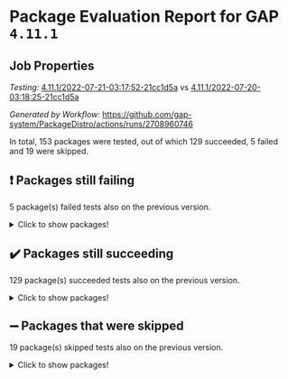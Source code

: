 # Package Evaluation Report for GAP `4.11.1`

## Job Properties

*Testing:* [4.11.1/2022-07-21-03:17:52-21cc1d5a](https://github.com/gap-system/PackageDistro/blob/data/reports/4.11.1/2022-07-21-03:17:52-21cc1d5a) vs [4.11.1/2022-07-20-03:18:25-21cc1d5a](https://github.com/gap-system/PackageDistro/blob/data/reports/4.11.1/2022-07-20-03:18:25-21cc1d5a)

*Generated by Workflow:* https://github.com/gap-system/PackageDistro/actions/runs/2708960746

In total, 153 packages were tested, out of which 129 succeeded, 5 failed and 19 were skipped.

## :exclamation: Packages still failing

5 package(s) failed tests also on the previous version.
<details><summary>Click to show packages!</summary>

- francy 1.2.4 [(failure)](https://github.com/gap-system/PackageDistro/runs/7441685973?check_suite_focus=true)
- hap 1.44 [(failure)](https://github.com/gap-system/PackageDistro/runs/7441686544?check_suite_focus=true)
- packagemanager 1.2 [(failure)](https://github.com/gap-system/PackageDistro/runs/7441688295?check_suite_focus=true)
- recog 1.3.2 [(failure)](https://github.com/gap-system/PackageDistro/runs/7441689110?check_suite_focus=true)
- semigroups 4.0.0 [(failure)](https://github.com/gap-system/PackageDistro/runs/7441689425?check_suite_focus=true)
</details>

## :heavy_check_mark: Packages still succeeding

129 package(s) succeeded tests also on the previous version.
<details><summary>Click to show packages!</summary>

- ace 5.4 [(success)](https://github.com/gap-system/PackageDistro/runs/7441682897?check_suite_focus=true)
- aclib 1.3.2 [(success)](https://github.com/gap-system/PackageDistro/runs/7441682990?check_suite_focus=true)
- agt 0.2 [(success)](https://github.com/gap-system/PackageDistro/runs/7441683037?check_suite_focus=true)
- alnuth 3.2.1 [(success)](https://github.com/gap-system/PackageDistro/runs/7441683093?check_suite_focus=true)
- anupq 3.2.6 [(success)](https://github.com/gap-system/PackageDistro/runs/7441683157?check_suite_focus=true)
- atlasrep 2.1.2 [(success)](https://github.com/gap-system/PackageDistro/runs/7441683225?check_suite_focus=true)
- autodoc 2022.07.10 [(success)](https://github.com/gap-system/PackageDistro/runs/7441683299?check_suite_focus=true)
- automata 1.15 [(success)](https://github.com/gap-system/PackageDistro/runs/7441683416?check_suite_focus=true)
- automgrp 1.3.2 [(success)](https://github.com/gap-system/PackageDistro/runs/7441683495?check_suite_focus=true)
- autpgrp 1.10.2 [(success)](https://github.com/gap-system/PackageDistro/runs/7441683592?check_suite_focus=true)
- cap 2022.06-05 [(success)](https://github.com/gap-system/PackageDistro/runs/7441683700?check_suite_focus=true)
- caratinterface 2.3.3 [(success)](https://github.com/gap-system/PackageDistro/runs/7441683823?check_suite_focus=true)
- cddinterface 2020.06.24 [(success)](https://github.com/gap-system/PackageDistro/runs/7441683931?check_suite_focus=true)
- circle 1.6.5 [(success)](https://github.com/gap-system/PackageDistro/runs/7441684053?check_suite_focus=true)
- classicpres 1.22 [(success)](https://github.com/gap-system/PackageDistro/runs/7441684138?check_suite_focus=true)
- cohomolo 1.6.10 [(success)](https://github.com/gap-system/PackageDistro/runs/7441684204?check_suite_focus=true)
- congruence 1.2.4 [(success)](https://github.com/gap-system/PackageDistro/runs/7441684273?check_suite_focus=true)
- corelg 1.56 [(success)](https://github.com/gap-system/PackageDistro/runs/7441684352?check_suite_focus=true)
- crime 1.6 [(success)](https://github.com/gap-system/PackageDistro/runs/7441684434?check_suite_focus=true)
- crisp 1.4.5 [(success)](https://github.com/gap-system/PackageDistro/runs/7441684517?check_suite_focus=true)
- crypting 0.10 [(success)](https://github.com/gap-system/PackageDistro/runs/7441684603?check_suite_focus=true)
- cryst 4.1.24 [(success)](https://github.com/gap-system/PackageDistro/runs/7441684681?check_suite_focus=true)
- crystcat 1.1.9 [(success)](https://github.com/gap-system/PackageDistro/runs/7441684750?check_suite_focus=true)
- ctbllib 1.3.4 [(success)](https://github.com/gap-system/PackageDistro/runs/7441684820?check_suite_focus=true)
- cubefree 1.19 [(success)](https://github.com/gap-system/PackageDistro/runs/7441684875?check_suite_focus=true)
- curlinterface 2.2.2 [(success)](https://github.com/gap-system/PackageDistro/runs/7441684940?check_suite_focus=true)
- cvec 2.7.5 [(success)](https://github.com/gap-system/PackageDistro/runs/7441685000?check_suite_focus=true)
- datastructures 0.2.7 [(success)](https://github.com/gap-system/PackageDistro/runs/7441685061?check_suite_focus=true)
- deepthought 1.0.5 [(success)](https://github.com/gap-system/PackageDistro/runs/7441685174?check_suite_focus=true)
- design 1.7 [(success)](https://github.com/gap-system/PackageDistro/runs/7441685231?check_suite_focus=true)
- difsets 2.3.1 [(success)](https://github.com/gap-system/PackageDistro/runs/7441685288?check_suite_focus=true)
- digraphs 1.5.3 [(success)](https://github.com/gap-system/PackageDistro/runs/7441685336?check_suite_focus=true)
- edim 1.3.5 [(success)](https://github.com/gap-system/PackageDistro/runs/7441685380?check_suite_focus=true)
- example 4.3.1 [(success)](https://github.com/gap-system/PackageDistro/runs/7441685453?check_suite_focus=true)
- factint 1.6.3 [(success)](https://github.com/gap-system/PackageDistro/runs/7441685497?check_suite_focus=true)
- ferret 1.0.8 [(success)](https://github.com/gap-system/PackageDistro/runs/7441685546?check_suite_focus=true)
- fga 1.4.0 [(success)](https://github.com/gap-system/PackageDistro/runs/7441685601?check_suite_focus=true)
- fining 1.5 [(success)](https://github.com/gap-system/PackageDistro/runs/7441685662?check_suite_focus=true)
- float 1.0.3 [(success)](https://github.com/gap-system/PackageDistro/runs/7441685723?check_suite_focus=true)
- format 1.4.3 [(success)](https://github.com/gap-system/PackageDistro/runs/7441685783?check_suite_focus=true)
- forms 1.2.8 [(success)](https://github.com/gap-system/PackageDistro/runs/7441685829?check_suite_focus=true)
- fplsa 1.2.5 [(success)](https://github.com/gap-system/PackageDistro/runs/7441685872?check_suite_focus=true)
- fr 2.4.8 [(success)](https://github.com/gap-system/PackageDistro/runs/7441685922?check_suite_focus=true)
- fwtree 1.3 [(success)](https://github.com/gap-system/PackageDistro/runs/7441686035?check_suite_focus=true)
- gbnp 1.0.5 [(success)](https://github.com/gap-system/PackageDistro/runs/7441686092?check_suite_focus=true)
- generalizedmorphismsforcap 2022.05-01 [(success)](https://github.com/gap-system/PackageDistro/runs/7441686170?check_suite_focus=true)
- genss 1.6.6 [(success)](https://github.com/gap-system/PackageDistro/runs/7441686219?check_suite_focus=true)
- gradedringforhomalg 2022.06-01 [(success)](https://github.com/gap-system/PackageDistro/runs/7441686259?check_suite_focus=true)
- grape 4.8.5 [(success)](https://github.com/gap-system/PackageDistro/runs/7441686311?check_suite_focus=true)
- groupoids 1.69 [(success)](https://github.com/gap-system/PackageDistro/runs/7441686366?check_suite_focus=true)
- grpconst 2.6.2 [(success)](https://github.com/gap-system/PackageDistro/runs/7441686401?check_suite_focus=true)
- guarana 0.96.3 [(success)](https://github.com/gap-system/PackageDistro/runs/7441686443?check_suite_focus=true)
- guava 3.16 [(success)](https://github.com/gap-system/PackageDistro/runs/7441686489?check_suite_focus=true)
- hapcryst 0.1.14 [(success)](https://github.com/gap-system/PackageDistro/runs/7441686611?check_suite_focus=true)
- hecke 1.5.3 [(success)](https://github.com/gap-system/PackageDistro/runs/7441686662?check_suite_focus=true)
- help 3.5 [(success)](https://github.com/gap-system/PackageDistro/runs/7441686705?check_suite_focus=true)
- idrel 2.44 [(success)](https://github.com/gap-system/PackageDistro/runs/7441686761?check_suite_focus=true)
- images 1.3.1 [(success)](https://github.com/gap-system/PackageDistro/runs/7441686809?check_suite_focus=true)
- intpic 0.3.0 [(success)](https://github.com/gap-system/PackageDistro/runs/7441686868?check_suite_focus=true)
- io 4.7.2 [(success)](https://github.com/gap-system/PackageDistro/runs/7441686910?check_suite_focus=true)
- irredsol 1.4.3 [(success)](https://github.com/gap-system/PackageDistro/runs/7441686948?check_suite_focus=true)
- json 2.1.0 [(success)](https://github.com/gap-system/PackageDistro/runs/7441687001?check_suite_focus=true)
- jupyterkernel 1.4.1 [(success)](https://github.com/gap-system/PackageDistro/runs/7441687045?check_suite_focus=true)
- jupyterviz 1.5.1 [(success)](https://github.com/gap-system/PackageDistro/runs/7441687083?check_suite_focus=true)
- kan 1.34 [(success)](https://github.com/gap-system/PackageDistro/runs/7441687142?check_suite_focus=true)
- kbmag 1.5.9 [(success)](https://github.com/gap-system/PackageDistro/runs/7441687187?check_suite_focus=true)
- laguna 3.9.5 [(success)](https://github.com/gap-system/PackageDistro/runs/7441687231?check_suite_focus=true)
- liealgdb 2.2.1 [(success)](https://github.com/gap-system/PackageDistro/runs/7441687269?check_suite_focus=true)
- liepring 2.6 [(success)](https://github.com/gap-system/PackageDistro/runs/7441687309?check_suite_focus=true)
- liering 2.4.2 [(success)](https://github.com/gap-system/PackageDistro/runs/7441687351?check_suite_focus=true)
- linearalgebraforcap 2022.06-03 [(success)](https://github.com/gap-system/PackageDistro/runs/7441687398?check_suite_focus=true)
- loops 3.4.1 [(success)](https://github.com/gap-system/PackageDistro/runs/7441687442?check_suite_focus=true)
- lpres 1.0.3 [(success)](https://github.com/gap-system/PackageDistro/runs/7441687496?check_suite_focus=true)
- majoranaalgebras 1.4 [(success)](https://github.com/gap-system/PackageDistro/runs/7441687547?check_suite_focus=true)
- mapclass 1.4.5 [(success)](https://github.com/gap-system/PackageDistro/runs/7441687598?check_suite_focus=true)
- matgrp 0.64 [(success)](https://github.com/gap-system/PackageDistro/runs/7441687664?check_suite_focus=true)
- modisom 2.5.2 [(success)](https://github.com/gap-system/PackageDistro/runs/7441687721?check_suite_focus=true)
- modulepresentationsforcap 2022.05-03 [(success)](https://github.com/gap-system/PackageDistro/runs/7441687771?check_suite_focus=true)
- monoidalcategories 2022.06-07 [(success)](https://github.com/gap-system/PackageDistro/runs/7441687810?check_suite_focus=true)
- nconvex 2020.11-04 [(success)](https://github.com/gap-system/PackageDistro/runs/7441687858?check_suite_focus=true)
- nilmat 1.4.1 [(success)](https://github.com/gap-system/PackageDistro/runs/7441687906?check_suite_focus=true)
- nock 1.5 [(success)](https://github.com/gap-system/PackageDistro/runs/7441687950?check_suite_focus=true)
- normalizinterface 1.3.3 [(success)](https://github.com/gap-system/PackageDistro/runs/7441688002?check_suite_focus=true)
- nq 2.5.8 [(success)](https://github.com/gap-system/PackageDistro/runs/7441688040?check_suite_focus=true)
- numericalsgps 1.3.0 [(success)](https://github.com/gap-system/PackageDistro/runs/7441688104?check_suite_focus=true)
- openmath 11.5.1 [(success)](https://github.com/gap-system/PackageDistro/runs/7441688162?check_suite_focus=true)
- orb 4.8.4 [(success)](https://github.com/gap-system/PackageDistro/runs/7441688224?check_suite_focus=true)
- patternclass 2.4.2 [(success)](https://github.com/gap-system/PackageDistro/runs/7441688407?check_suite_focus=true)
- permut 2.0.4 [(success)](https://github.com/gap-system/PackageDistro/runs/7441688474?check_suite_focus=true)
- polenta 1.3.10 [(success)](https://github.com/gap-system/PackageDistro/runs/7441688527?check_suite_focus=true)
- polymaking 0.8.6 [(success)](https://github.com/gap-system/PackageDistro/runs/7441688590?check_suite_focus=true)
- primgrp 3.4.2 [(success)](https://github.com/gap-system/PackageDistro/runs/7441688653?check_suite_focus=true)
- profiling 2.5.0 [(success)](https://github.com/gap-system/PackageDistro/runs/7441688720?check_suite_focus=true)
- qpa 1.33 [(success)](https://github.com/gap-system/PackageDistro/runs/7441688787?check_suite_focus=true)
- quagroup 1.8.3 [(success)](https://github.com/gap-system/PackageDistro/runs/7441688846?check_suite_focus=true)
- radiroot 2.9 [(success)](https://github.com/gap-system/PackageDistro/runs/7441688897?check_suite_focus=true)
- rcwa 4.6.4 [(success)](https://github.com/gap-system/PackageDistro/runs/7441688965?check_suite_focus=true)
- rds 1.8 [(success)](https://github.com/gap-system/PackageDistro/runs/7441689043?check_suite_focus=true)
- repndecomp 1.2.1 [(success)](https://github.com/gap-system/PackageDistro/runs/7441689196?check_suite_focus=true)
- repsn 3.1.0 [(success)](https://github.com/gap-system/PackageDistro/runs/7441689239?check_suite_focus=true)
- resclasses 4.7.2 [(success)](https://github.com/gap-system/PackageDistro/runs/7441689294?check_suite_focus=true)
- scscp 2.3.1 [(success)](https://github.com/gap-system/PackageDistro/runs/7441689356?check_suite_focus=true)
- sglppow 2.2 [(success)](https://github.com/gap-system/PackageDistro/runs/7441689477?check_suite_focus=true)
- sgpviz 0.999.5 [(success)](https://github.com/gap-system/PackageDistro/runs/7441689536?check_suite_focus=true)
- simpcomp 2.1.14 [(success)](https://github.com/gap-system/PackageDistro/runs/7441689572?check_suite_focus=true)
- singular 2020.12.18 [(success)](https://github.com/gap-system/PackageDistro/runs/7441689608?check_suite_focus=true)
- sla 1.5.3 [(success)](https://github.com/gap-system/PackageDistro/runs/7441689655?check_suite_focus=true)
- smallgrp 1.5 [(success)](https://github.com/gap-system/PackageDistro/runs/7441689690?check_suite_focus=true)
- smallsemi 0.6.13 [(success)](https://github.com/gap-system/PackageDistro/runs/7441689728?check_suite_focus=true)
- sonata 2.9.4 [(success)](https://github.com/gap-system/PackageDistro/runs/7441689767?check_suite_focus=true)
- sophus 1.25 [(success)](https://github.com/gap-system/PackageDistro/runs/7441689819?check_suite_focus=true)
- spinsym 1.5.2 [(success)](https://github.com/gap-system/PackageDistro/runs/7441689868?check_suite_focus=true)
- symbcompcc 1.3.2 [(success)](https://github.com/gap-system/PackageDistro/runs/7441689934?check_suite_focus=true)
- thelma 1.3 [(success)](https://github.com/gap-system/PackageDistro/runs/7441690006?check_suite_focus=true)
- tomlib 1.2.9 [(success)](https://github.com/gap-system/PackageDistro/runs/7441690071?check_suite_focus=true)
- toric 1.9.5 [(success)](https://github.com/gap-system/PackageDistro/runs/7441690143?check_suite_focus=true)
- toricvarieties 2022.07.13 [(success)](https://github.com/gap-system/PackageDistro/runs/7441690226?check_suite_focus=true)
- transgrp 3.6.2 [(success)](https://github.com/gap-system/PackageDistro/runs/7441690278?check_suite_focus=true)
- ugaly 4.0.3 [(success)](https://github.com/gap-system/PackageDistro/runs/7441690343?check_suite_focus=true)
- unipot 1.5 [(success)](https://github.com/gap-system/PackageDistro/runs/7441690412?check_suite_focus=true)
- unitlib 4.1.0 [(success)](https://github.com/gap-system/PackageDistro/runs/7441690503?check_suite_focus=true)
- utils 0.74 [(success)](https://github.com/gap-system/PackageDistro/runs/7441690572?check_suite_focus=true)
- uuid 0.7 [(success)](https://github.com/gap-system/PackageDistro/runs/7441690621?check_suite_focus=true)
- walrus 0.9991 [(success)](https://github.com/gap-system/PackageDistro/runs/7441690661?check_suite_focus=true)
- wedderga 4.10.2 [(success)](https://github.com/gap-system/PackageDistro/runs/7441690709?check_suite_focus=true)
- xmod 2.88 [(success)](https://github.com/gap-system/PackageDistro/runs/7441690754?check_suite_focus=true)
- xmodalg 1.22 [(success)](https://github.com/gap-system/PackageDistro/runs/7441690803?check_suite_focus=true)
- yangbaxter 0.10.0 [(success)](https://github.com/gap-system/PackageDistro/runs/7441690855?check_suite_focus=true)
- zeromqinterface 0.13 [(success)](https://github.com/gap-system/PackageDistro/runs/7441690918?check_suite_focus=true)
</details>

## :heavy_minus_sign: Packages that were skipped

19 package(s) skipped tests also on the previous version.
<details><summary>Click to show packages!</summary>

- 4ti2interface 2022.03-01 [(skipped)](https://github.com/gap-system/PackageDistro/runs/7441597059?check_suite_focus=true)
- browse 1.8.14 [(skipped)](https://github.com/gap-system/PackageDistro/runs/7441597059?check_suite_focus=true)
- examplesforhomalg 2022.03-01 [(skipped)](https://github.com/gap-system/PackageDistro/runs/7441597059?check_suite_focus=true)
- gapdoc 1.6.5 [(skipped)](https://github.com/gap-system/PackageDistro/runs/7441597059?check_suite_focus=true)
- gauss 2022.03-01 [(skipped)](https://github.com/gap-system/PackageDistro/runs/7441597059?check_suite_focus=true)
- gaussforhomalg 2022.03-01 [(skipped)](https://github.com/gap-system/PackageDistro/runs/7441597059?check_suite_focus=true)
- gradedmodules 2022.03-01 [(skipped)](https://github.com/gap-system/PackageDistro/runs/7441597059?check_suite_focus=true)
- homalg 2022.03-01 [(skipped)](https://github.com/gap-system/PackageDistro/runs/7441597059?check_suite_focus=true)
- homalgtocas 2022.03-01 [(skipped)](https://github.com/gap-system/PackageDistro/runs/7441597059?check_suite_focus=true)
- io_forhomalg 2022.03-01 [(skipped)](https://github.com/gap-system/PackageDistro/runs/7441597059?check_suite_focus=true)
- itc 1.5.1 [(skipped)](https://github.com/gap-system/PackageDistro/runs/7441597059?check_suite_focus=true)
- localizeringforhomalg 2022.03-01 [(skipped)](https://github.com/gap-system/PackageDistro/runs/7441597059?check_suite_focus=true)
- matricesforhomalg 2022.06-01 [(skipped)](https://github.com/gap-system/PackageDistro/runs/7441597059?check_suite_focus=true)
- modules 2022.03-01 [(skipped)](https://github.com/gap-system/PackageDistro/runs/7441597059?check_suite_focus=true)
- polycyclic 2.16 [(skipped)](https://github.com/gap-system/PackageDistro/runs/7441597059?check_suite_focus=true)
- ringsforhomalg 2022.04-01 [(skipped)](https://github.com/gap-system/PackageDistro/runs/7441597059?check_suite_focus=true)
- sco 2022.03-01 [(skipped)](https://github.com/gap-system/PackageDistro/runs/7441597059?check_suite_focus=true)
- toolsforhomalg 2022.05-01 [(skipped)](https://github.com/gap-system/PackageDistro/runs/7441597059?check_suite_focus=true)
- xgap 4.31 [(skipped)](https://github.com/gap-system/PackageDistro/runs/7441597059?check_suite_focus=true)
</details>

